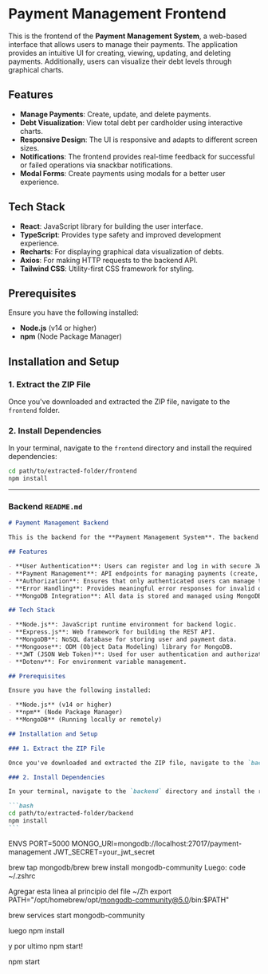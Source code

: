 # Payment Management Frontend

This is the frontend of the **Payment Management System**, a web-based interface that allows users to manage their payments. The application provides an intuitive UI for creating, viewing, updating, and deleting payments. Additionally, users can visualize their debt levels through graphical charts.

## Features

- **Manage Payments**: Create, update, and delete payments.
- **Debt Visualization**: View total debt per cardholder using interactive charts.
- **Responsive Design**: The UI is responsive and adapts to different screen sizes.
- **Notifications**: The frontend provides real-time feedback for successful or failed operations via snackbar notifications.
- **Modal Forms**: Create payments using modals for a better user experience.

## Tech Stack

- **React**: JavaScript library for building the user interface.
- **TypeScript**: Provides type safety and improved development experience.
- **Recharts**: For displaying graphical data visualization of debts.
- **Axios**: For making HTTP requests to the backend API.
- **Tailwind CSS**: Utility-first CSS framework for styling.

## Prerequisites

Ensure you have the following installed:

- **Node.js** (v14 or higher)
- **npm** (Node Package Manager)

## Installation and Setup

### 1. Extract the ZIP File

Once you've downloaded and extracted the ZIP file, navigate to the `frontend` folder.

### 2. Install Dependencies

In your terminal, navigate to the `frontend` directory and install the required dependencies:

```bash
cd path/to/extracted-folder/frontend
npm install
```

---

### **Backend `README.md`**

````markdown
# Payment Management Backend

This is the backend for the **Payment Management System**. The backend serves as a REST API that handles user authentication and payment management operations such as creating, reading, updating, and deleting payments. The API ensures secure access via JWT-based authentication.

## Features

- **User Authentication**: Users can register and log in with secure JWT-based authentication.
- **Payment Management**: API endpoints for managing payments (create, read, update, delete).
- **Authorization**: Ensures that only authenticated users can manage their own payments.
- **Error Handling**: Provides meaningful error responses for invalid operations or inputs.
- **MongoDB Integration**: All data is stored and managed using MongoDB as the database.

## Tech Stack

- **Node.js**: JavaScript runtime environment for backend logic.
- **Express.js**: Web framework for building the REST API.
- **MongoDB**: NoSQL database for storing user and payment data.
- **Mongoose**: ODM (Object Data Modeling) library for MongoDB.
- **JWT (JSON Web Token)**: Used for user authentication and authorization.
- **Dotenv**: For environment variable management.

## Prerequisites

Ensure you have the following installed:

- **Node.js** (v14 or higher)
- **npm** (Node Package Manager)
- **MongoDB** (Running locally or remotely)

## Installation and Setup

### 1. Extract the ZIP File

Once you've downloaded and extracted the ZIP file, navigate to the `backend` folder.

### 2. Install Dependencies

In your terminal, navigate to the `backend` directory and install the required dependencies:

```bash
cd path/to/extracted-folder/backend
npm install
```
````

ENVS
PORT=5000
MONGO_URI=mongodb://localhost:27017/payment-management
JWT_SECRET=your_jwt_secret

brew tap mongodb/brew
brew install mongodb-community
Luego: code ~/.zshrc

Agregar esta linea al principio del file ~/Zh
export PATH="/opt/homebrew/opt/mongodb-community@5.0/bin:$PATH"


brew services start mongodb-community

luego npm install

y por ultimo npm start!

npm start

